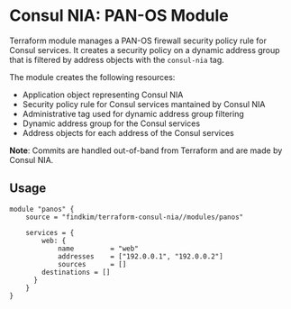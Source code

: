 # Consul NIA: PAN-OS Module

Terraform module manages a PAN-OS firewall security policy rule for Consul
services. It creates a security policy on a dynamic address group that is
filtered by address objects with the `consul-nia` tag.

The module creates the following resources:
* Application object representing Consul NIA
* Security policy rule for Consul services mantained by Consul NIA
* Administrative tag used for dynamic address group filtering
* Dynamic address group for the Consul services
* Address objects for each address of the Consul services

**Note**: Commits are handled out-of-band from Terraform and are made by Consul NIA.

## Usage

```hcl
module "panos" {
	source = "findkim/terraform-consul-nia//modules/panos"

	services = {
		web: {
			name         = "web"
			addresses    = ["192.0.0.1", "192.0.0.2"]
			sources      = []
	    destinations = []
	  }
	}
}
```

